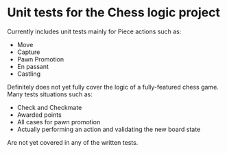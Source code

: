 # Unit tests for the Chess logic project

Currently includes unit tests mainly for Piece actions such as:
- Move
- Capture
- Pawn Promotion
- En passant
- Castling

Definitely does not yet fully cover the logic of a fully-featured chess game. <br>
Many tests situations such as:
- Check and Checkmate
- Awarded points
- All cases for pawn promotion
- Actually performing an action and validating the new board state

Are not yet covered in any of the written tests.
